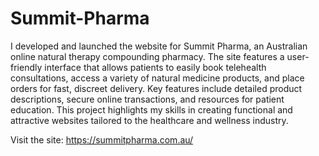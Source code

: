 # Summit-Pharma
I developed and launched the website for Summit Pharma, an Australian online natural therapy compounding pharmacy. The site features a user-friendly interface that allows patients to easily book telehealth consultations, access a variety of natural medicine products, and place orders for fast, discreet delivery. Key features include detailed product descriptions, secure online transactions, and resources for patient education. This project highlights my skills in creating functional and attractive websites tailored to the healthcare and wellness industry.

Visit the site: https://summitpharma.com.au/
